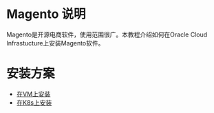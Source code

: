 # Magento 说明
Magento是开源电商软件，使用范围很广。本教程介绍如何在Oracle Cloud Infrastucture上安装Magento软件。

# 安装方案
* [在VM上安装](docs/install-on-vm.docx)
* [在K8s上安装](docs/install-on-oke.md)


